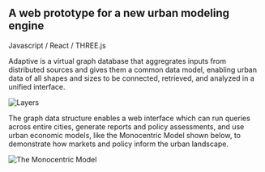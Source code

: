 ## A web prototype for a new urban modeling engine

Javascript / React / THREE.js

Adaptive is a virtual graph database that aggregrates inputs from distributed sources and gives them a common data model, enabling urban data of all shapes and sizes to be connected, retrieved, and analyzed in a unified interface.

![Layers](/../media/gif/layers.gif?raw=true "Layers")

The graph data structure enables a web interface which can run queries across entire cities, generate reports and policy assessments, and use urban economic models, like the Monocentric Model shown below, to demonstrate how markets and policy inform the urban landscape.

![The Monocentric Model](/../media/gif/mono.gif?raw=true "The Monocentric Model")
